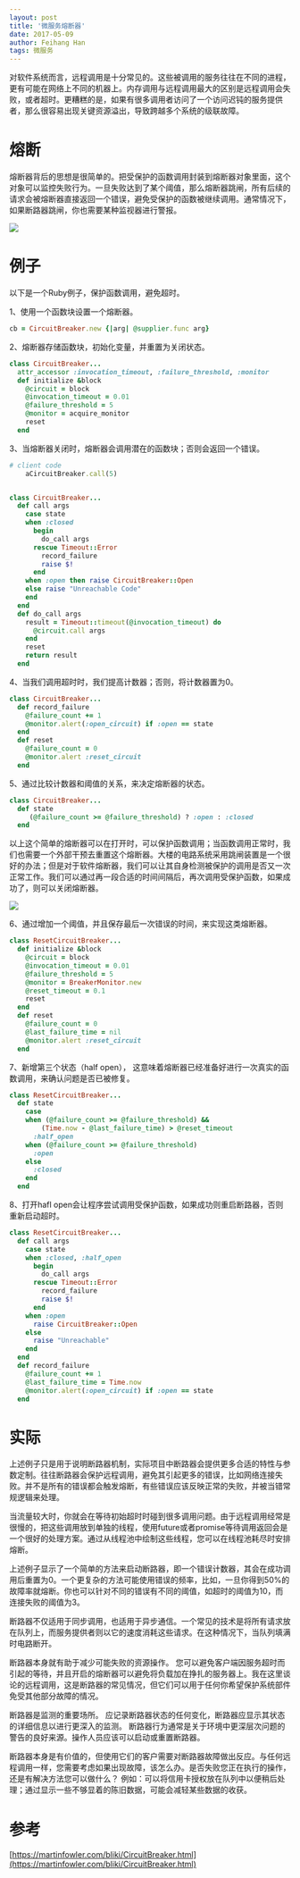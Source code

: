 ```yaml
---
layout: post
title: '微服务熔断器'
date: 2017-05-09
author: Feihang Han
tags: 微服务
---
```


对软件系统而言，远程调用是十分常见的。这些被调用的服务往往在不同的进程，更有可能在网络上不同的机器上。内存调用与远程调用最大的区别是远程调用会失败，或者超时。更糟糕的是，如果有很多调用者访问了一个访问迟钝的服务提供者，那么很容易出现关键资源溢出，导致跨越多个系统的级联故障。

# 熔断

熔断器背后的思想是很简单的。把受保护的函数调用封装到熔断器对象里面，这个对象可以监控失败行为。一旦失败达到了某个阈值，那么熔断器跳闸，所有后续的请求会被熔断器直接返回一个错误，避免受保护的函数被继续调用。通常情况下，如果断路器跳闸，你也需要某种监视器进行警报。

![](https://martinfowler.com/bliki/images/circuitBreaker/sketch.png)

# 例子

以下是一个Ruby例子，保护函数调用，避免超时。

1、使用一个函数块设置一个熔断器。

```ruby
cb = CircuitBreaker.new {|arg| @supplier.func arg}
```

2、熔断器存储函数块，初始化变量，并重置为关闭状态。

```ruby
class CircuitBreaker...
  attr_accessor :invocation_timeout, :failure_threshold, :monitor
  def initialize &block
    @circuit = block
    @invocation_timeout = 0.01
    @failure_threshold = 5
    @monitor = acquire_monitor
    reset
  end
```

3、当熔断器关闭时，熔断器会调用潜在的函数块；否则会返回一个错误。

```ruby
# client code
    aCircuitBreaker.call(5)


class CircuitBreaker...
  def call args
    case state
    when :closed
      begin
        do_call args
      rescue Timeout::Error
        record_failure
        raise $!
      end
    when :open then raise CircuitBreaker::Open
    else raise "Unreachable Code"
    end
  end
  def do_call args
    result = Timeout::timeout(@invocation_timeout) do
      @circuit.call args
    end
    reset
    return result
  end
```

4、当我们调用超时时，我们提高计数器；否则，将计数器置为0。

```ruby
class CircuitBreaker...
  def record_failure
    @failure_count += 1
    @monitor.alert(:open_circuit) if :open == state
  end
  def reset
    @failure_count = 0
    @monitor.alert :reset_circuit
  end
```

5、通过比较计数器和阈值的关系，来决定熔断器的状态。

```ruby
class CircuitBreaker...
  def state
     (@failure_count >= @failure_threshold) ? :open : :closed
  end
```

以上这个简单的熔断器可以在打开时，可以保护函数调用；当函数调用正常时，我们也需要一个外部干预去重置这个熔断器。大楼的电路系统采用跳闸装置是一个很好的办法；但是对于软件熔断器，我们可以让其自身检测被保护的调用是否又一次正常工作。我们可以通过再一段合适的时间间隔后，再次调用受保护函数，如果成功了，则可以关闭熔断器。

![](https://martinfowler.com/bliki/images/circuitBreaker/state.png)

6、通过增加一个阈值，并且保存最后一次错误的时间，来实现这类熔断器。

```ruby
class ResetCircuitBreaker...
  def initialize &block
    @circuit = block
    @invocation_timeout = 0.01
    @failure_threshold = 5
    @monitor = BreakerMonitor.new
    @reset_timeout = 0.1
    reset
  end
  def reset
    @failure_count = 0
    @last_failure_time = nil
    @monitor.alert :reset_circuit
  end
```

7、新增第三个状态（half open）， 这意味着熔断器已经准备好进行一次真实的函数调用，来确认问题是否已被修复。

```ruby
class ResetCircuitBreaker...
  def state
    case
    when (@failure_count >= @failure_threshold) && 
        (Time.now - @last_failure_time) > @reset_timeout
      :half_open
    when (@failure_count >= @failure_threshold)
      :open
    else
      :closed
    end
  end
```

8、打开hafl open会让程序尝试调用受保护函数，如果成功则重启断路器，否则重新启动超时。

```ruby
class ResetCircuitBreaker...
  def call args
    case state
    when :closed, :half_open
      begin
        do_call args
      rescue Timeout::Error
        record_failure
        raise $!
      end
    when :open
      raise CircuitBreaker::Open
    else
      raise "Unreachable"
    end
  end
  def record_failure
    @failure_count += 1
    @last_failure_time = Time.now
    @monitor.alert(:open_circuit) if :open == state
  end
```

# 实际

上述例子只是用于说明断路器机制，实际项目中断路器会提供更多合适的特性与参数定制。往往断路器会保护远程调用，避免其引起更多的错误，比如网络连接失败。并不是所有的错误都会触发熔断，有些错误应该反映正常的失败，并被当错常规逻辑来处理。

当流量较大时，你就会在等待初始超时时碰到很多调用问题。由于远程调用经常是很慢的，把这些调用放到单独的线程，使用future或者promise等待调用返回会是一个很好的处理方案。通过从线程池中绘制这些线程，您可以在线程池耗尽时安排熔断。

上述例子显示了一个简单的方法来启动断路器，即一个错误计数器，其会在成功调用后重置为0。一个更复杂的方法可能使用错误的频率，比如，一旦你得到50%的故障率就熔断。你也可以针对不同的错误有不同的阈值，如超时的阈值为10，而连接失败的阈值为3。

断路器不仅适用于同步调用，也适用于异步通信。一个常见的技术是将所有请求放在队列上，而服务提供者则以它的速度消耗这些请求。在这种情况下，当队列填满时电路断开。

断路器本身就有助于减少可能失败的资源操作。 您可以避免客户端因服务超时而引起的等待，并且开启的熔断器可以避免将负载加在挣扎的服务器上。我在这里谈论的远程调用，这是断路器的常见情况，但它们可以用于任何你希望保护系统部件免受其他部分故障的情况。

断路器是监测的重要场所。 应记录断路器状态的任何变化，断路器应显示其状态的详细信息以进行更深入的监测。
断路器行为通常是关于环境中更深层次问题的警告的良好来源。操作人员应该可以启动或重置断路器。

断路器本身是有价值的，但使用它们的客户需要对断路器故障做出反应。与任何远程调用一样，您需要考虑如果出现故障，该怎么办。是否失败您正在执行的操作，还是有解决方法您可以做什么？ 例如：可以将信用卡授权放在队列中以便稍后处理；通过显示一些不够显着的陈旧数据，可能会减轻某些数据的收获。

# 参考

[https://martinfowler.com/bliki/CircuitBreaker.html](https://martinfowler.com/bliki/CircuitBreaker.html)


